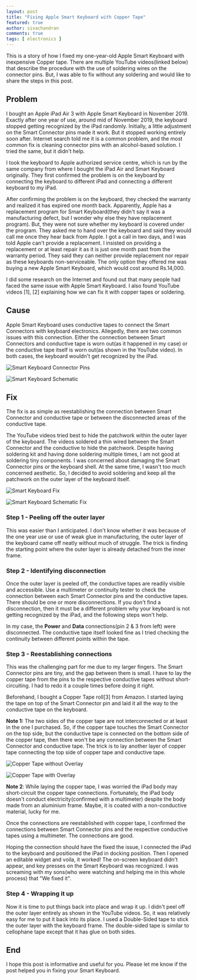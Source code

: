 ```yaml
---
layout: post
title: "Fixing Apple Smart Keyboard with Copper Tape"
featured: true
author: sivachandran
comments: true
tags: [ electronics ]
---
```


This is a story of how I fixed my one-year-old Apple Smart Keyboard with inexpensive Copper tape. There are multiple YouTube videos(linked below) that describe the procedure with the use of soldering wires on the connector pins. But, I was able to fix without any soldering and would like to share the steps in this post. 

## Problem

I bought an Apple iPad Air 3 with Apple Smart Keyboard in November 2019. Exactly after one year of use, around mid of November 2019, the keyboard stopped getting recognized by the iPad randomly. Initially, a little adjustment on the Smart Connector pins made it work. But it stopped working entirely soon after. Internet search told me it is a common problem, and the most common fix is cleaning connector pins with an alcohol-based solution. I tried the same, but it didn't help.

I took the keyboard to Apple authorized service centre, which is run by the same company from where I bought the iPad Air and Smart Keyboard originally. They first confirmed the problem is on the keyboard by connecting the keyboard to different iPad and connecting a different keyboard to my iPad.

After confirming the problem is on the keyboard, they checked the warranty and realized it has expired one month back. Apparently, Apple has a replacement program for Smart Keyboard(they didn't say it was a manufacturing defect, but I wonder why else they have replacement program). But, they were not sure whether my keyboard is covered under the program. They asked me to hand over the keyboard and said they would call me once they hear back from Apple. I got a call in two days, and I was told Apple can't provide a replacement. I insisted on providing a replacement or at least repair it as it is just one month past from the warranty period. They said they can neither provide replacement nor repair as these keyboards non-serviceable. The only option they offered me was buying a new Apple Smart Keyboard, which would cost around Rs.14,000.

I did some research on the Internet and found out that many people had faced the same issue with Apple Smart Keyboard. I also found YouTube videos [1], [2] explaining how we can fix it with copper tapes or soldering.

## Cause

Apple Smart Keyboard uses conductive tapes to connect the Smart Connectors with keyboard electronics. Allegedly, there are two common issues with this connection. Either the connection between Smart Connectors and conductive tape is worn out(as it happened in my case) or the conductive tape itself is worn out(as shown in the YouTube video). In both cases, the keyboard wouldn't get recognized by the iPad.

![Smart Keyboard Connector Pins](/img/smart-keyboard-connector-pins.jpg)

![Smart Keyboard Schematic](/img/smart-keyboard-schematic.jpg)

## Fix

The fix is as simple as reestablishing the connection between Smart Connector and conductive tape or between the disconnected areas of the conductive tape.

The YouTube videos tried best to hide the patchwork within the outer layer of the keyboard. The videos soldered a thin wired between the Smart Connector and the conductive to hide the patchwork. Despite having soldering kit and having done soldering multiple times, I am not good at soldering tiny components. I was concerned about damaging the Smart Connector pins or the keyboard shell. At the same time, I wasn't too much concerned aesthetic. So, I decided to avoid soldering and keep all the patchwork on the outer layer of the keyboard itself.

![Smart Keyboard Fix](/img/smart-keyboard-final-fix.jpg)<!-- .element height="50%" width="50%" -->

![Smart Keyboard Schematic Fix](/img/smart-keyboard-schematic-fix.jpg)

### Step 1 - Peeling off the outer layer

This was easier than I anticipated. I don't know whether it was because of the one year use or use of weak glue in manufacturing, the outer layer of the keyboard came off neatly without much of struggle. The trick is finding the starting point where the outer layer is already detached from the inner frame.

### Step 2 - Identifying disconnection

Once the outer layer is peeled off, the conductive tapes are readily visible and accessible. Use a multimeter or continuity tester to check the connection between each Smart Connector pins and the conductive tapes. There should be one or more disconnections. If you don't find a disconnection, then it must be a different problem why your keyboard is not getting recognized by the iPad, and the following steps won't help.

In my case, the **Power** and **Data** connections(pin 2 & 3 from left) were disconnected. The conductive tape itself looked fine as I tried checking the continuity between different points within the tape.

### Step 3 - Reestablishing connections

This was the challenging part for me due to my larger fingers. The Smart Connector pins are tiny, and the gap between them is small. I have to lay the copper tape from the pins to the respective conductive tapes without short-circuiting. I had to redo it a couple times before doing it right.

Beforehand, I bought a Copper Tape roll[3] from Amazon. I started laying the tape on top of the Smart Connector pin and laid it all the way to the conductive tape on the keyboard.

**Note 1:** The two sides of the copper tape are not interconnected or at least in the one I purchased. So, if the copper tape touches the Smart Connector on the top side, but the conductive tape is connected on the bottom side of the copper tape, then there won't be any connection between the Smart Connector and conductive tape. The trick is to lay another layer of copper tape connecting the top side of copper tape and conductive tape.

![Copper Tape without Overlay](/img/copper-tape-without-overlay.jpg)

![Copper Tape with Overlay](/img/copper-tape-with-overlay.jpg)

**Note 2**: While laying the copper tape, I was worried the iPad body may short-circuit the copper tape connections. Fortunately, the iPad body doesn't conduct electricity(confirmed with a multimeter) despite the body made from an aluminium frame. Maybe, it is coated with a non-conductive material, lucky for me.

Once the connections are reestablished with copper tape, I confirmed the connections between Smart Connector pins and the respective conductive tapes using a multimeter. The connections are good.

Hoping the connection should have the fixed the issue, I connected the iPad to the keyboard and positioned the iPad in docking position. Then I opened an editable widget and voila, it worked! The on-screen keyboard didn't appear, and key presses on the Smart Keyboard was recognized. I was screaming with my sons(who were watching and helping me in this whole process) that "We fixed it".

### Step 4 - Wrapping it up

Now it is time to put things back into place and wrap it up. I didn't peel off the outer layer entirely as shown in the YouTube videos. So, it was relatively easy for me to put it back into its place. I used a Double-Sided tape to stick the outer layer with the keyboard frame. The double-sided tape is similar to cellophane tape except that it has glue on both sides. 

## End

I hope this post is informative and useful for you. Please let me know if the post helped you in fixing your Smart Keyboard.